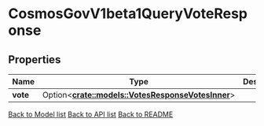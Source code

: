 # CosmosGovV1beta1QueryVoteResponse

## Properties

| Name     | Type                                                                                    | Description | Notes      |
| -------- | --------------------------------------------------------------------------------------- | ----------- | ---------- |
| **vote** | Option<[**crate::models::VotesResponseVotesInner**](Votes_response_votes_inner.md)> |             | [optional] |

[Back to Model list](../README.md#documentation-for-models) [Back to API list](../README.md#documentation-for-api-endpoints) [Back to README](../README.md)
